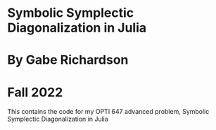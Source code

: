 # Symbolic Symplectic Diagonalization in Julia
# By Gabe Richardson
# Fall 2022

This contains the code for my OPTI 647 advanced problem, Symbolic Symplectic Diagonalization in Julia
